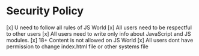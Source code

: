 # Security Policy

[x] U need to follow all rules of JS World
[x] All users need to be respectful to other users
[x] All users need to write only info about JavaScript and JS modules.
[x] 18+ Content is not allowed on JS World
[x] All users dont have permission to change index.html file or other systems file
